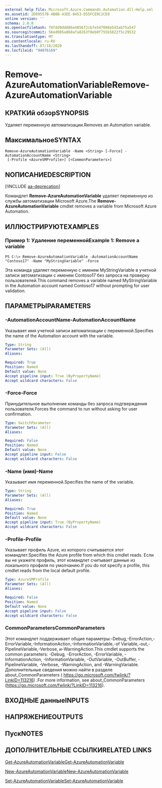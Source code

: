 ```yaml
---
external help file: Microsoft.Azure.Commands.Automation.dll-Help.xml
ms.assetid: 2D89557B-4B8B-43EE-8453-D55FCE0C2CE0
online version: ''
schema: 2.0.0
ms.openlocfilehash: f8fdd9dd886e4056f2cb7e547098e5d3ab75a547
ms.sourcegitcommit: 56ed085a868afa8263f8eb0f755b5822f5c29532
ms.translationtype: MT
ms.contentlocale: ru-RU
ms.lasthandoff: 07/18/2020
ms.locfileid: "94076169"
---
```

# <span data-ttu-id="e6882-101">Remove-AzureAutomationVariable</span><span class="sxs-lookup"><span data-stu-id="e6882-101">Remove-AzureAutomationVariable</span></span>

## <span data-ttu-id="e6882-102">КРАТКИй обзор</span><span class="sxs-lookup"><span data-stu-id="e6882-102">SYNOPSIS</span></span>

<span data-ttu-id="e6882-103">Удаляет переменную автоматизации.</span><span class="sxs-lookup"><span data-stu-id="e6882-103">Removes an Automation variable.</span></span>

## <span data-ttu-id="e6882-104">Максимальное</span><span class="sxs-lookup"><span data-stu-id="e6882-104">SYNTAX</span></span>

```
Remove-AzureAutomationVariable -Name <String> [-Force] -AutomationAccountName <String>
 [-Profile <AzureSMProfile>] [<CommonParameters>]
```

## <span data-ttu-id="e6882-105">NОПИСАНИЕ</span><span class="sxs-lookup"><span data-stu-id="e6882-105">DESCRIPTION</span></span>

[!INCLUDE [aa-deprecation](../include/aa-deprecation.md)]

<span data-ttu-id="e6882-106">Командлет **Remove-AzureAutomationVariable** удаляет переменную из службы автоматизации Microsoft Azure.</span><span class="sxs-lookup"><span data-stu-id="e6882-106">The **Remove-AzureAutomationVariable** cmdlet removes a variable from Microsoft Azure Automation.</span></span>

## <span data-ttu-id="e6882-107">ИЛЛЮСТРИРУЮТ</span><span class="sxs-lookup"><span data-stu-id="e6882-107">EXAMPLES</span></span>

### <span data-ttu-id="e6882-108">Пример 1: Удаление переменной</span><span class="sxs-lookup"><span data-stu-id="e6882-108">Example 1: Remove a variable</span></span>
```
PS C:\> Remove-AzureAutomationVariable -AutomationAccountName "Contoso17" -Name "MyStringVariable" -Force
```

<span data-ttu-id="e6882-109">Эта команда удаляет переменную с именем MyStringVariable в учетной записи автоматизации с именем Contoso17 без запроса на проверку пользователей.</span><span class="sxs-lookup"><span data-stu-id="e6882-109">This command removes a variable named MyStringVariable in the Automation account named Contoso17 without prompting for user validation.</span></span>

## <span data-ttu-id="e6882-110">ПАРАМЕТРЫ</span><span class="sxs-lookup"><span data-stu-id="e6882-110">PARAMETERS</span></span>

### <span data-ttu-id="e6882-111">-AutomationAccountName</span><span class="sxs-lookup"><span data-stu-id="e6882-111">-AutomationAccountName</span></span>
<span data-ttu-id="e6882-112">Указывает имя учетной записи автоматизации с переменной.</span><span class="sxs-lookup"><span data-stu-id="e6882-112">Specifies the name of the Automation account with the variable.</span></span>

```yaml
Type: String
Parameter Sets: (All)
Aliases: 

Required: True
Position: Named
Default value: None
Accept pipeline input: True (ByPropertyName)
Accept wildcard characters: False
```

### <span data-ttu-id="e6882-113">-Force</span><span class="sxs-lookup"><span data-stu-id="e6882-113">-Force</span></span>
<span data-ttu-id="e6882-114">Принудительное выполнение команды без запроса подтверждения пользователя.</span><span class="sxs-lookup"><span data-stu-id="e6882-114">Forces the command to run without asking for user confirmation.</span></span>

```yaml
Type: SwitchParameter
Parameter Sets: (All)
Aliases: 

Required: False
Position: Named
Default value: None
Accept pipeline input: False
Accept wildcard characters: False
```

### <span data-ttu-id="e6882-115">-Name (имя)</span><span class="sxs-lookup"><span data-stu-id="e6882-115">-Name</span></span>
<span data-ttu-id="e6882-116">Указывает имя переменной.</span><span class="sxs-lookup"><span data-stu-id="e6882-116">Specifies the name of the variable.</span></span>

```yaml
Type: String
Parameter Sets: (All)
Aliases: 

Required: True
Position: Named
Default value: None
Accept pipeline input: True (ByPropertyName)
Accept wildcard characters: False
```

### <span data-ttu-id="e6882-117">-Profile</span><span class="sxs-lookup"><span data-stu-id="e6882-117">-Profile</span></span>
<span data-ttu-id="e6882-118">Указывает профиль Azure, из которого считывается этот командлет.</span><span class="sxs-lookup"><span data-stu-id="e6882-118">Specifies the Azure profile from which this cmdlet reads.</span></span>
<span data-ttu-id="e6882-119">Если вы не укажете профиль, этот командлет считывает данные из локального профиля по умолчанию.</span><span class="sxs-lookup"><span data-stu-id="e6882-119">If you do not specify a profile, this cmdlet reads from the local default profile.</span></span>

```yaml
Type: AzureSMProfile
Parameter Sets: (All)
Aliases: 

Required: False
Position: Named
Default value: None
Accept pipeline input: False
Accept wildcard characters: False
```

### <span data-ttu-id="e6882-120">CommonParameters</span><span class="sxs-lookup"><span data-stu-id="e6882-120">CommonParameters</span></span>
<span data-ttu-id="e6882-121">Этот командлет поддерживает общие параметры:-Debug,-ErrorAction,-ErrorVariable,-InformationAction,-InformationVariable,-of Variable,-out,-PipelineVariable,-Verbose, и-WarningAction.</span><span class="sxs-lookup"><span data-stu-id="e6882-121">This cmdlet supports the common parameters: -Debug, -ErrorAction, -ErrorVariable, -InformationAction, -InformationVariable, -OutVariable, -OutBuffer, -PipelineVariable, -Verbose, -WarningAction, and -WarningVariable.</span></span> <span data-ttu-id="e6882-122">Дополнительные сведения можно найти в разделе about_CommonParameters ( https://go.microsoft.com/fwlink/?LinkID=113216) .</span><span class="sxs-lookup"><span data-stu-id="e6882-122">For more information, see about_CommonParameters (https://go.microsoft.com/fwlink/?LinkID=113216).</span></span>

## <span data-ttu-id="e6882-123">ВХОДНЫЕ данные</span><span class="sxs-lookup"><span data-stu-id="e6882-123">INPUTS</span></span>

## <span data-ttu-id="e6882-124">НАПРЯЖЕНИЕ</span><span class="sxs-lookup"><span data-stu-id="e6882-124">OUTPUTS</span></span>

## <span data-ttu-id="e6882-125">Пуск</span><span class="sxs-lookup"><span data-stu-id="e6882-125">NOTES</span></span>

## <span data-ttu-id="e6882-126">ДОПОЛНИТЕЛЬНЫЕ ССЫЛКИ</span><span class="sxs-lookup"><span data-stu-id="e6882-126">RELATED LINKS</span></span>

[<span data-ttu-id="e6882-127">Get-AzureAutomationVariable</span><span class="sxs-lookup"><span data-stu-id="e6882-127">Get-AzureAutomationVariable</span></span>](./Get-AzureAutomationVariable.md)

[<span data-ttu-id="e6882-128">New-AzureAutomationVariable</span><span class="sxs-lookup"><span data-stu-id="e6882-128">New-AzureAutomationVariable</span></span>](./New-AzureAutomationVariable.md)

[<span data-ttu-id="e6882-129">Set-AzureAutomationVariable</span><span class="sxs-lookup"><span data-stu-id="e6882-129">Set-AzureAutomationVariable</span></span>](./Set-AzureAutomationVariable.md)


